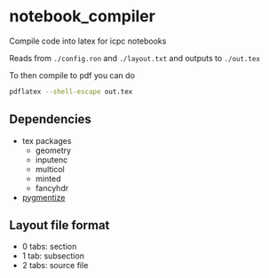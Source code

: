 # notebook\_compiler

Compile code into latex for icpc notebooks

Reads from ```./config.ron``` and ```./layout.txt``` and outputs to ```./out.tex```

To then compile to pdf you can do
```sh
pdflatex --shell-escape out.tex
```

## Dependencies
- tex packages
    - geometry
    - inputenc
    - multicol
    - minted
    - fancyhdr
- [pygmentize](https://pygments.org/)

## Layout file format
- 0 tabs: section
- 1 tab:  subsection
- 2 tabs: source file

